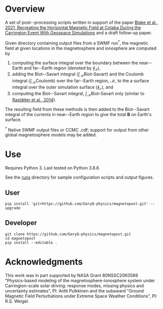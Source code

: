 # Overview

A set of post--processing scripts written in support of the paper [Blake et al., 2021, Recreating the Horizontal Magnetic Field at Colaba During the Carrington Event With Geospace Simulations](https://doi.org/10.1029/2020SW002585) and a draft follow-up paper.

Given directory containing output files from a SWMF run<sup>\*</sup>, the magnetic field at given locations in the magnetosphere and ionosphere are computed by

1. computing the surface integral over the boundary between the near--Earth and far--Earth region (denoted by $\oint_{\mathcal{I}}$),
2. adding the Biot--Savart integral ($\int_{\mathcal{M}}\text{Biot--Savart}$) and the Coulomb integral ($\int_{\mathcal{M}}\text{Coulomb}$) over the far--Earth region, $\mathcal{M}$, to the a surface integral over the outer simulation surface ($\oint_{\mathcal{O}}$), and
3. computing the Biot--Savart integral, $\int_{\mathcal{M}}\text{Biot--Savart}$ only (similar to [Rastätter et al., 2014](https://doi.org/10.1002/2014SW001083)).

The resulting field from these methods is then added to the Biot--Savart integral of the currents in near--Earth region to give the total $\mathbf{B}$ on Earth's surface.

<sup>\*</sup> Native SWMF output files or CCMC .cdf; support for output from other global magnetosphere models may be added.

# Use

Requires Python 3. Last tested on Python 3.8.8.

See the [runs](https://github.com/GaryQ-physics/magnetopost/tree/main/runs) directory for sample configuration scripts and output figures.

## User

```
pip install 'git+https://github.com/GaryQ-physics/magnetopost.git' --upgrade
```

## Developer

```
git clone https://github.com/GaryQ-physics/magnetopost.git
cd magnetopost
pip install --editable .
```


# Acknowledgments

This work was in part supported by NASA Grant 80NSSC20K0589 "Physics-based modeling of the magnetosphere-ionosphere system under Carrington-scale solar driving: response modes, missing physics and uncertainty estimates", PI: Antti Pulkkinen and the subaward "Ground Magnetic Field Perturbations under Extreme Space Weather Conditions", PI: R.S. Weigel.

